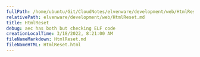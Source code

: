 ```yaml
---
fullPath: /home/ubuntu/Git/CloudNotes/elvenware/development/web/HtmlReset.md
relativePath: elvenware/development/web/HtmlReset.md
title: HtmlReset
debug: aec has both but checking ELF code
creationLocalTime: 3/18/2022, 8:21:00 AM
fileNameMarkdown: HtmlReset.md
fileNameHTML: HtmlReset.html
---
```


<!-- toc -->
<!-- tocstop -->


